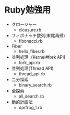 # Ruby勉強用


* クロージャー
  * clousure.rb
* フィボナッチ数列(末尾再帰)
  * fibonacci.rb
* Fiber
  * hello_fiber.rb
* 並列処理（Kernel#fork API)
  * fork_api.rb
* 並列処理(Thread API)
  * thread_api.rb
* 二分探索
  * binary_search.rb
* 全探索
  * all_search.rb
* 動的計画法
  * dp/frog_1.rb
